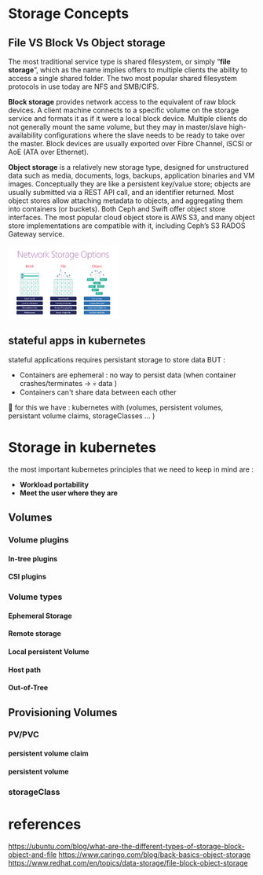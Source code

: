 # Storage Concepts
## File VS Block Vs Object storage

The most traditional service type is shared filesystem, or simply “**file storage**”, which as the name implies offers to multiple clients the ability to access a single shared folder. The two most popular shared filesystem protocols in use today are NFS and SMB/CIFS.

**Block storage** provides network access to the equivalent of raw block devices. A client machine connects to a specific volume on the storage service and formats it as if it were a local block device. Multiple clients do not generally mount the same volume, but they may in master/slave high-availability configurations where the slave needs to be ready to take over the master. Block devices are usually exported over Fibre Channel, iSCSI or AoE (ATA over Ethernet).

**Object storage** is a relatively new storage type, designed for unstructured data such as media, documents, logs, backups, application binaries and VM images. Conceptually they are like a persistent key/value store; objects are usually submitted via a REST API call, and an identifier returned. Most object stores allow attaching metadata to objects, and aggregating them into containers (or buckets). Both Ceph and Swift offer object store interfaces. The most popular cloud object store is AWS S3, and many object store implementations are compatible with it, including Ceph’s S3 RADOS Gateway service.

![file vs block vs object Storage](assets/storage-505e9.png)

## stateful apps in kubernetes
stateful applications requires persistant storage to store data BUT :
- Containers are ephemeral : no way to persist data (when container crashes/terminates -> :skull: data  )
- Containers can't share data between each other

:rocket: for this we have : kubernetes with (volumes, persistent volumes, persistant volume claims, storageClasses ... )

# Storage in kubernetes
the most important kubernetes principles that we need to keep in mind are :
  - **Workload portability**
  - **Meet the user where they are**
## Volumes
### Volume plugins
#### In-tree plugins
#### CSI plugins
### Volume types
#### Ephemeral Storage
#### Remote storage
#### Local persistent Volume
#### Host path
#### Out-of-Tree
## Provisioning Volumes
### PV/PVC
#### persistent volume claim
#### persistent volume
### storageClass
# references
https://ubuntu.com/blog/what-are-the-different-types-of-storage-block-object-and-file
https://www.caringo.com/blog/back-basics-object-storage
https://www.redhat.com/en/topics/data-storage/file-block-object-storage
